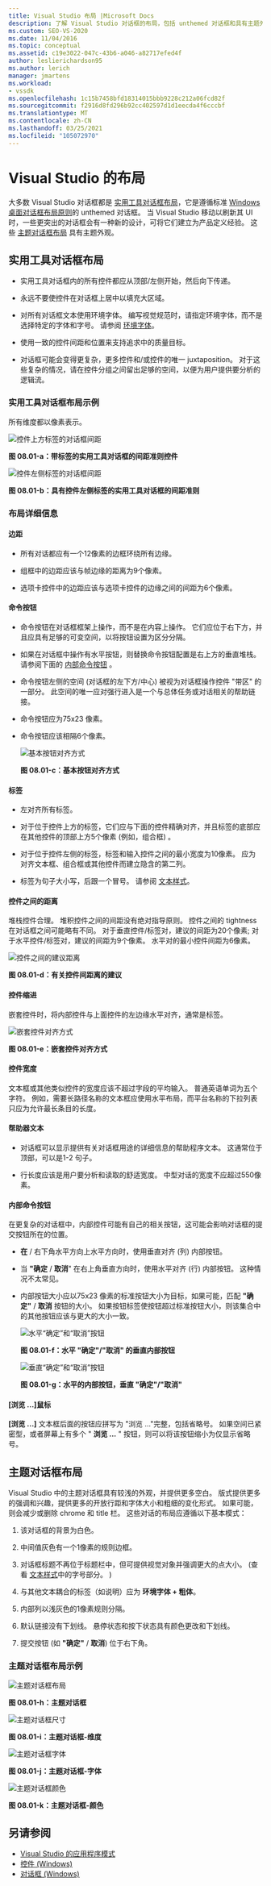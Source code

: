 ```yaml
---
title: Visual Studio 布局 |Microsoft Docs
description: 了解 Visual Studio 对话框的布局，包括 unthemed 对话框和具有主题外观的新对话框。
ms.custom: SEO-VS-2020
ms.date: 11/04/2016
ms.topic: conceptual
ms.assetid: c19e3022-047c-43b6-a046-a82717efed4f
author: leslierichardson95
ms.author: lerich
manager: jmartens
ms.workload:
- vssdk
ms.openlocfilehash: 1c15b7458bfd18314015bbb9228c212a06fcd82f
ms.sourcegitcommit: f2916d8fd296b92cc402597d1d1eecda4f6cccbf
ms.translationtype: MT
ms.contentlocale: zh-CN
ms.lasthandoff: 03/25/2021
ms.locfileid: "105072970"
---
```

# <a name="layout-for-visual-studio"></a>Visual Studio 的布局
大多数 Visual Studio 对话框都是 [实用工具对话框布局](../../extensibility/ux-guidelines/layout-for-visual-studio.md#BKMK_UtilityDialogLayout)，它是遵循标准 [Windows 桌面对话框布局原则](/windows/desktop/uxguide/win-dialog-box)的 unthemed 对话框。 当 Visual Studio 移动以刷新其 UI 时，一些更突出的对话框会有一种新的设计，可将它们建立为产品定义经验。 这些 [主题对话框布局](../../extensibility/ux-guidelines/layout-for-visual-studio.md#BKMK_ThemedDialogLayout) 具有主题外观。

## <a name="utility-dialog-layout"></a><a name="BKMK_UtilityDialogLayout"></a> 实用工具对话框布局

- 实用工具对话框内的所有控件都应从顶部/左侧开始，然后向下传递。

- 永远不要使控件在对话框上居中以填充大区域。

- 对所有对话框文本使用环境字体。 编写视觉规范时，请指定环境字体，而不是选择特定的字体和字号。 请参阅 [环境字体](../../extensibility/ux-guidelines/fonts-and-formatting-for-visual-studio.md#BKMK_TheEnvironmentFont)。

- 使用一致的控件间距和位置来支持追求中的质量目标。

- 对话框可能会变得更复杂，更多控件和/或控件的唯一 juxtaposition。 对于这些复杂的情况，请在控件分组之间留出足够的空间，以便为用户提供要分析的逻辑流。

### <a name="utility-dialog-layout-examples"></a>实用工具对话框布局示例
 所有维度都以像素表示。

 ![控件上方标签的对话框间距](../../extensibility/ux-guidelines/media/0801-a_utilityspacingabove.png "0801-a_UtilitySpacingAbove")

 **图 08.01-a：带标签的实用工具对话框的间距准则控件**

 ![控件左侧标签的对话框间距](../../extensibility/ux-guidelines/media/0801-b_utilityspacingleft.png "0801-b_UtilitySpacingLeft")

 **图 08.01-b：具有控件左侧标签的实用工具对话框的间距准则**

### <a name="layout-details"></a>布局详细信息

#### <a name="margins"></a>边距

- 所有对话都应有一个12像素的边框环绕所有边缘。

- 组框中的边距应该与帧边缘的距离为9个像素。

- 选项卡控件中的边距应该与选项卡控件的边缘之间的间距为6个像素。

#### <a name="command-buttons"></a>命令按钮

- 命令按钮在对话框框架上操作，而不是在内容上操作。 它们应位于右下方，并且应具有足够的可变空间，以将按钮设置为区分分隔。

- 如果在对话框中操作有水平按钮，则替换命令按钮配置是右上方的垂直堆栈。 请参阅下面的 [内部命令按钮](../../extensibility/ux-guidelines/layout-for-visual-studio.md#BKMK_InteriorCommandButtons) 。

- 命令按钮左侧的空间 (对话框的左下方/中心) 被视为对话框操作控件 "带区" 的一部分。 此空间的唯一应对强行进入是一个与总体任务或对话相关的帮助链接。

- 命令按钮应为75x23 像素。

- 命令按钮应该相隔6个像素。

  ![基本按钮对齐方式](../../extensibility/ux-guidelines/media/0801-c_buttonalign.png "0801-c_ButtonAlign")

  **图 08.01-c：基本按钮对齐方式**

#### <a name="labels"></a>标签

- 左对齐所有标签。

- 对于位于控件上方的标签，它们应与下面的控件精确对齐，并且标签的底部应在其他控件的顶部上方5个像素 (例如，组合框) 。

- 对于位于控件左侧的标签，标签和输入控件之间的最小宽度为10像素。 应为对齐文本框、组合框或其他控件而建立隐含的第二列。

- 标签为句子大小写，后跟一个冒号。 请参阅 [文本样式](../../extensibility/ux-guidelines/fonts-and-formatting-for-visual-studio.md#BKMK_TextStyle)。

#### <a name="distance-between-controls"></a>控件之间的距离
 堆栈控件合理。 堆积控件之间的间距没有绝对指导原则。 控件之间的 tightness 在对话框之间可能略有不同。 对于垂直控件/标签对，建议的间距为20个像素; 对于水平控件/标签对，建议的间距为9个像素。 水平对的最小控件间距为6像素。

 ![控件之间的建议距离](../../extensibility/ux-guidelines/media/0801-d_controldistance.png "0801-d_ControlDistance")

 **图 08.01-d：有关控件间距离的建议**

#### <a name="control-indentation"></a>控件缩进
 嵌套控件时，将内部控件与上面控件的左边缘水平对齐，通常是标签。

 ![嵌套控件对齐方式](../../extensibility/ux-guidelines/media/0801-e_controlalign.png "0801-e_ControlAlign")

 **图 08.01-e：嵌套控件对齐方式**

#### <a name="control-width"></a>控件宽度
 文本框或其他类似控件的宽度应该不超过字段的平均输入。 普通英语单词为五个字符。 例如，需要长路径名称的文本框应使用水平布局，而平台名称的下拉列表只应为允许最长条目的长度。

#### <a name="helper-text"></a>帮助器文本

- 对话框可以显示提供有关对话框用途的详细信息的帮助程序文本。 这通常位于顶部，可以是1-2 句子。

- 行长度应该是用户要分析和读取的舒适宽度。 中型对话的宽度不应超过550像素。

#### <a name="interior-command-buttons"></a><a name="BKMK_InteriorCommandButtons"></a> 内部命令按钮
 在更复杂的对话框中，内部控件可能有自己的相关按钮，这可能会影响对话框的提交按钮所在的位置。

- **在** / 右下角水平方向上水平方向时，使用垂直对齐 (列) 内部按钮。

- 当 **"确定** / **取消**" 在右上角垂直方向时，使用水平对齐 (行) 内部按钮。 这种情况不太常见。

- 内部按钮大小应以75x23 像素的标准按钮大小为目标，如果可能，匹配 **"确定"** / **取消** 按钮的大小。 如果按钮标签使按钮超过标准按钮大小，则该集合中的其他按钮应该与更大的大小一致。

  ![水平“确定”和“取消”按钮](../../extensibility/ux-guidelines/media/0801-f_horizokcan.png "0801-f_HorizOKCan")

  **图 08.01-f：水平 "确定"/"取消" 的垂直内部按钮**

  ![垂直“确定”和“取消”按钮](../../extensibility/ux-guidelines/media/0801-g_vertokcan.png "0801-g_VertOKCan")

  **图 08.01-g：水平的内部按钮，垂直 "确定"/"取消"**

#### <a name="browse-button"></a>[浏览 ...]鼠标
 **[浏览 ...]** 文本框后面的按钮应拼写为 "浏览 ..."完整，包括省略号。 如果空间已紧密型，或者屏幕上有多个 " **浏览 ...** " 按钮，则可以将该按钮缩小为仅显示省略号。

## <a name="themed-dialog-layout"></a><a name="BKMK_ThemedDialogLayout"></a> 主题对话框布局
 Visual Studio 中的主题对话框具有较浅的外观，并提供更多空白。 版式提供更多的强调和兴趣，提供更多的开放行距和字体大小和粗细的变化形式。 如果可能，则会减少或删除 chrome 和 title 栏。 这些对话的布局应遵循以下基本模式：

1. 该对话框的背景为白色。

2. 中间值灰色有一个1像素的规则边框。

3. 对话框标题不再位于标题栏中，但可提供视觉对象并强调更大的点大小。  (查看 [文本样式](../../extensibility/ux-guidelines/fonts-and-formatting-for-visual-studio.md#BKMK_TextStyle)中的字号部分。 ) 

4. 与其他文本耦合的标签（如说明）应为 **环境字体 + 粗体**。

5. 内部列以浅灰色的1像素规则分隔。

6. 默认链接没有下划线。 悬停状态和按下状态具有颜色更改和下划线。

7. 提交按钮 (如 **"确定"** / **取消**) 位于右下角。

### <a name="themed-dialog-layout-examples"></a>主题对话框布局示例
 ![主题对话框布局](../../extensibility/ux-guidelines/media/0801-h_themeddialog.png "0801-h_ThemedDialog")

 **图 08.01-h：主题对话框**

 ![主题对话框尺寸](../../extensibility/ux-guidelines/media/0801-i_themeddialogdimensions.png "0801-i_ThemedDialogDimensions")

 **图 08.01-i：主题对话框-维度**

 ![主题对话框字体](../../extensibility/ux-guidelines/media/0801-j_themeddialogfonts.png "0801-j_ThemedDialogFonts")

 **图 08.01-j：主题对话框-字体**

 ![主题对话框颜色](../../extensibility/ux-guidelines/media/0801-k_themeddialogcolors.png "0801-k_ThemedDialogColors")

 **图 08.01-k：主题对话框-颜色**

## <a name="see-also"></a>另请参阅
- [Visual Studio 的应用程序模式](../../extensibility/ux-guidelines/application-patterns-for-visual-studio.md)
- [控件 (Windows) ](/windows/desktop/uxguide/controls)
- [对话框 (Windows) ](/windows/desktop/uxguide/win-dialog-box)
